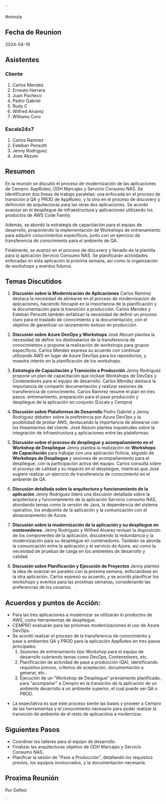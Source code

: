 ``

#minuta
## Fecha de Reunion
2024-04-19

## Asistentes

### Cliente
1. Carlos Mendez
2. Ernesto Herrera
3. Juan Pacheco
4. Pedro Gabriel
5. Rudy C
6. Wilfred Alvarez
7. Williams Coro
### Escala24x7
1. Carlos Ramirez
2. Esteban Pensotti
3. Jenny Rodriguez
4. Jose Abzum 
## Resumen

En la reunión se discutió el proceso de modernización de las aplicaciones de Cempro: AppRuteo, ODH Marcajes y Servicio Consumo NAS. Se identificaron dos líneas de trabajo paralelas: una enfocada en el proceso de transición a QA y PROD de AppRuteo, y la otra en el proceso de discovery y definición de arquitecturas para las otras dos aplicaciones. Se acordó avanzar en el despliegue de infraestructura y aplicaciones utilizando los productos de AWS Code Family.

Además, se abordó la estrategia de capacitación para el equipo de desarrollo, proponiendo la implementación de Workshops de entrenamiento para adquirir conocimientos específicos, junto con un ejercicio de transferencia de conocimiento para el ambiente de QA.

Finalmente, se avanzó en el proceso de discovery y llenado de la plantilla para la aplicación Servicio Consumo NAS. Se planificarán actividades enfocadas en esta aplicación la próxima semana, así como la organización de workshops y eventos futuros.

## Temas Discutidos

1. **Discusión sobre la Modernización de Aplicaciones**
Carlos Ramirez destaca la necesidad de alinearse en el proceso de modernización de aplicaciones, haciendo hincapié en la importancia de la planificación y la documentación para la transición a producción. Carlos Mendez y Esteban Pensotti también enfatizan la necesidad de definir un proceso claro para el traslado de conocimiento y la documentación, con el objetivo de garantizar un lanzamiento exitoso en producción.

2. **Discusión sobre Azure DevOps y Workshops**
José Abzum plantea la necesidad de definir los destinatarios de la transferencia de conocimientos y propone la realización de workshops para grupos específicos. Carlos Mendez expresa su acuerdo con continuar utilizando AWS en lugar de Azure DevOps para los repositorios, y muestra interés en la planificación de los workshops.

3. **Estrategia de Capacitación y Transición a Producción**
Jenny Rodriguez propone un plan de capacitación que incluye Workshops de DevOps y Contenedores para el equipo de desarrollo. Carlos Mendez destaca la importancia de compartir documentación y realizar sesiones de transferencia de conocimiento. Carlos Ramirez resume el plan en tres pasos: entrenamiento, preparación para el pase producción y despliegue de la aplicación en conjunto (Escala y Cempro)

4. **Discusión sobre Plataformas de Desarrollo**
Pedro Gabriel y Jenny Rodríguez debaten sobre la preferencia por Azure DevOps y la posibilidad de probar AWS, destacando la importancia de alinearse con los lineamientos del cliente. José Abzum plantea inquietudes sobre la integración de infraestructura y aplicaciones entre las plataformas.

3. **Discusión sobre el proceso de despliegue y acompañamiento en el Workshop de Despliegue**
Jenny plantea la realización de **Workshops de Capacitación** para trabajar con una aplicación ficticia, seguido de **Workshops de Despliegue** y sesiones de acompañamiento para el despliegue, con la participación activa del equipo. Carlos consulta sobre el proceso de calidad y su impacto en el despliegue, mientras que José sugiere realizar un ejercicio de transferencia de conocimiento en el ambiente de QA.

4. **Discusión detallada sobre la arquitectura y funcionamiento de la aplicación**
Jenny Rodríguez lideró una discusión detallada sobre la arquitectura y funcionamiento de la aplicación Servicio consumo NAS, abordando temas como la versión de Java, la dependencia del sistema operativo, los endpoints de la aplicación y la comunicación con el almacenamiento de Azure.

5. **Discusión sobre la modernización de la aplicación y su despliegue en contenedores.**
Jenny Rodríguez y Wilfred Álvarez revisan la disposición de los componentes de la aplicación, discutiendo la redundancia y la modernización para su despliegue en contenedores. También se aborda la comunicación entre la aplicación y el servicio de Azure, así como la necesidad de pruebas de carga en los ambientes de desarrollo y calidad.

6. **Discusión sobre Planificación y Ejecución de Proyectos**
Jenny planteó la idea de avanzar en paralelo con la próxima semana, enfocándose en la otra aplicación. Carlos expresó su acuerdo, y se acordó planificar los workshops y eventos para las próximas semanas, considerando las preferencias de los usuarios.

## Acuerdos y puntos de Acción:
- Para las tres aplicaciones a modernizar se utilizarán lo productos de AWS, como herramientas de despliegue.
- CEMPRO evaluarán para las próximas modernizaciones el uso de Azure  DevOps.
- Se acordó realizar el proceso de la transferencia de conocimiento y pase a ambientes QA y PROD para la aplicación AppRuteo en tres pasos principales:
	1. Sesiones de entrenamiento tipo Workshop para el equipo de desarrollo cubriendo temas como DevOps, Contenedores, etc.
	2. Planificación de actividad de pase a producción (QA), identificando requisitos previos, criterios de aceptación, documentación a generar, etc..
	3. Ejecución de un "Workshop de Despliegue" previamente planificado, para "acompañar" a Cempro en la transición de la aplicación de un ambiente desarrollo a un ambiente superior, el cual puede ser QA o PROD.
* La expectativa es que este proceso siente las bases y proveer a Cempro de las herramientas y el conocimiento necesario para poder realizar la transición de ambiente de el resto de aplicacióna a modernizar.

## Siguientes Pasos
- Coordinar los talleres para el equipo de desarrollo.
- Finalizar las arquitecturas objetivo de ODH Marcajes y Servicio Consumo NAS.
- Planificar la sesión de "Pase a Producción", detallando los requisitos previos, los equipos involucrados, y la documentación necesaria.
## Proxima Reunión
Por Definir  

`